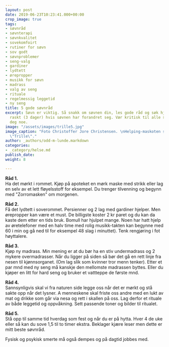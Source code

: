 ```yaml
---
layout: post
date: 2019-06-23T10:23:41.000+00:00
crop_image: true
tags:
- søvnråd
- søvnterapi
- søvnkvalitet
- sovekomfoirt
- rutiner for søvn
- sov godt
- søvnproblemer
- seng-valg
- gardiner
- lydtett
- ørepropper
- musikk for søvn
- madrass
- valg av seng
- rituale
- regelmessig leggetid
- ny seng
title: 5 gode søvnråd
excerpt: Søvn er viktig. Så snakk om søvnen din, les gode råd og søk hjelp hos fastlegen
  raskt (3 dager) hvis søvnen har forandret seg. Vær kritisk til alle som vil selge
  deg noe.
image: "/assets/images/trille5.jpg"
image_caption: "Foto Christoffer Jore Christensen. \nHelping-maskoten skogskatten
  \"Trille\"."
author: _authors/odd-m-lunde.markdown
categories:
- _category/helse.md
publish_date: 
weight: 8

---
```

**Råd 1.**  
Ha det mørkt i rommet. Kjøp på apoteket en mørk maske med strikk eller lag en selv av et lett fløyelsstoff for eksempel. Du trenger tilvenning og begynn med "Zorromasken" om morgenen.

**Råd 2.**  
Få det lydtett i soverommet. Persienner og 2 lag med gardiner hjelper. Men ørepropper kan være et must. De billigste koster 2 kr paret og du kan da kaste dem etter en tids bruk. Bomull har hjulpet mange. Noen har hatt hjelp av øretelefoner med en halv time med rolig musikk-takten kan begynne med 60 i min og gå ned til for eksempel 48 slag i minuttet). Tenk rengjøring i fot høyttalere.

**Råd 3.**  
Kjøp ny madrass. Min mening er at du bør ha en stiv undermadrass og 2 mykere overmadrasser. Når du ligger på siden så bør det gå en rett linje fra nesen til kjønnsorganet. (Om lag slik som kvinner tror menn tenker). Etter et par mnd med ny seng må kanskje den mellomste madrassen byttes. Eller du kjøper en litt for hard seng og bruker et vattteppe de første mnd.

**Råd 4.**  
Sannsynligvis skal vi fra naturen side legge oss når det er mørkt og stå sakte opp når det lysner. A menneskene skal friste oss andre med en lukt av mat og drikke som går via nesa og rett i skallen på oss. Lag derfor et rituale av både leggetid og oppvåkning. Sett passende toner og bilder til ritualet.

**Råd 5.**  
Stå opp til samme tid hverdag som fest og når du er på hytta. Hver 4 de uke eller så kan du sove 1,5 til to timer ekstra. Beklager kjære leser men dette er mitt beste søvnråd.

Fysisk og psykisk smerte må også dempes og på dagtid jobbes med.